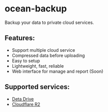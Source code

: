 # ocean-backup

Backup your data to private cloud services.

## Features:

- Support multiple cloud service
- Compressed data before uploading
- Easy to setup
- Lightweight, fast, reliable
- Web interface for manage and report (Soon)

## Supported services:

- [Deta Drive](https://docs.deta.sh/docs/drive/about)
- [Cloudflare R2](https://www.cloudflare.com/products/r2/)
